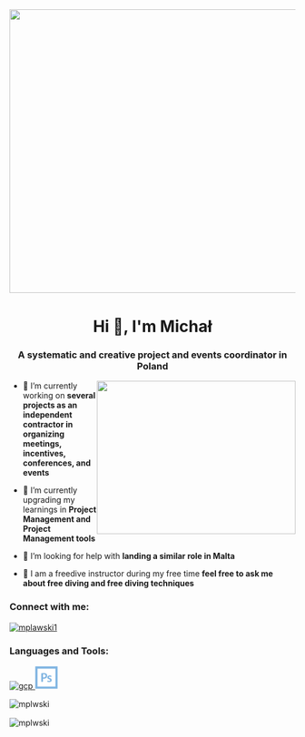 
<div id="header" align="center">
<img src="https://i0.wp.com/archeyes.com/wp-content/uploads/2016/04/deepblue_letters_0001_D.gif?ssl=1" width="1000" height="500"/>
</div>
<h1 align="center">Hi 👋, I'm Michał</h1>
<h3 align="center">A systematic and creative project and events coordinator in Poland</h3>

<img align="right" src="https://media.tenor.com/WthWmIXI24cAAAAd/work-working.gif" width="350" height="270" />

- 🔭 I’m currently working on **several projects as an independent contractor in organizing meetings, incentives, conferences, and events**

- 🌱 I’m currently upgrading my learnings in **Project Management and  Project Management tools**

- 🤝 I’m looking for help with **landing a similar role in Malta**

- 💬 I am a freedive instructor during my free time **feel free to ask me about free diving and free diving techniques**

<h3 align="left">Connect with me:</h3>
<p align="left">
<a href="https://linkedin.com/in/mplawski1" target="blank"><img align="center" src="https://raw.githubusercontent.com/rahuldkjain/github-profile-readme-generator/master/src/images/icons/Social/linked-in-alt.svg" alt="mplawski1" height="30" width="40" /></a>
</p>

<h3 align="left">Languages and Tools:</h3>
<p align="left"> <a href="https://cloud.google.com" target="_blank" rel="noreferrer"> <img src="https://www.vectorlogo.zone/logos/google_cloud/google_cloud-icon.svg" alt="gcp" width="40" height="40"/> </a> <a href="https://www.photoshop.com/en" target="_blank" rel="noreferrer"> <img src="https://raw.githubusercontent.com/devicons/devicon/master/icons/photoshop/photoshop-line.svg" alt="photoshop" width="40" height="40"/> </a> </p>

<p><img align="center" src="https://github-readme-stats.vercel.app/api/top-langs?username=mplwski&show_icons=true&locale=en&layout=compact" alt="mplwski" /></p>

<p><img align="center" src="https://github-readme-streak-stats.herokuapp.com/?user=mplwski&" alt="mplwski" /></p>
